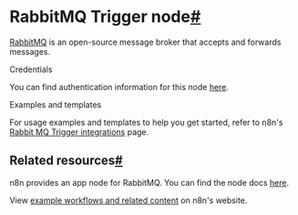 [](https://github.com/n8n-io/n8n-docs/edit/main/docs/integrations/builtin/trigger-nodes/n8n-nodes-base.rabbitmqtrigger.md "Edit this page")

# RabbitMQ Trigger node[#](#rabbitmq-trigger-node "Permanent link")

[RabbitMQ](https://www.rabbitmq.com) is an open-source message broker that accepts and forwards messages.

Credentials

You can find authentication information for this node [here](../../credentials/rabbitmq/).

Examples and templates

For usage examples and templates to help you get started, refer to n8n's [Rabbit MQ Trigger integrations](https://n8n.io/integrations/rabbitmq-trigger/) page.

## Related resources[#](#related-resources "Permanent link")

n8n provides an app node for RabbitMQ. You can find the node docs [here](../../app-nodes/n8n-nodes-base.rabbitmq/).

View [example workflows and related content](https://n8n.io/integrations/rabbitmq-trigger/) on n8n's website.